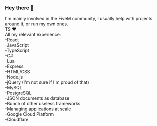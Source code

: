 ### Hey there 👋
I'm mainly involved in the FiveM community, I usually help with projects around it, or run my own ones. <br>
TS ❤ <br>
All my relevant experience: <br>
-React <br>
-JavaScript <br>
-TypeScript <br>
-C# <br>
-Lua <br>
-Express <br>
-HTML/CSS <br>
-Node.js <br>
-jQuery (I'm not sure if I'm proud of that) <br>
-MySQL <br>
-PostgreSQL <br>
-JSON documents as database <br>
-Bunch of other useless frameworks <br>
-Managing applications at scale <br>
-Google Cloud Platform<br>
-Cloudflare<br>
